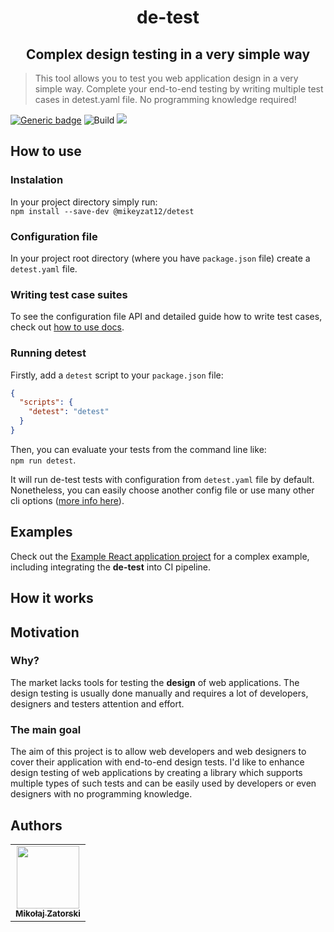 <!-- <p align="center">
  <img src="./demo.gif"/>
</p> -->
<h1 align="center">
  de-test
</h1>
<h2 align="center">
  Complex design testing in a very simple way
</h2>

> This tool allows you to test you web application design in a very simple way. Complete your end-to-end testing by writing multiple test cases in detest.yaml file. No programming knowledge required!

[![Generic badge](https://img.shields.io/badge/Build%20with-Node-darkgreen.svg)](https://shields.io/)
![Build](https://github.com/MikeyZat/in-design-reviewer/actions/workflows/test.yaml/badge.svg)
<a href="https://www.npmjs.com/package/@mikeyzat12/detest">
  <img src="https://img.shields.io/npm/v/@mikeyzat12/detest.svg" />
</a>
## How to use

### Instalation

In your project directory simply run: \
`npm install --save-dev @mikeyzat12/detest`


### Configuration file

In your project root directory (where you have `package.json` file) create a `detest.yaml` file.

### Writing test case suites

To see the configuration file API and detailed guide how to write test cases, check out [how to use docs](./docs/how-to-use.md).

### Running detest

Firstly, add a `detest` script to your `package.json` file:

```json
{
  "scripts": {
    "detest": "detest"
  }
}
```

Then, you can evaluate your tests from the command line like: \
`npm run detest`.

It will run de-test tests with configuration from `detest.yaml` file by default. Nonetheless, you can easily choose another config file or use many other cli options ([more info here](./docs/how-to-use.md#cli-options)).

## Examples

Check out the [Example React application project](https://github.com/MikeyZat/detest-example) for a complex example, including integrating the **de-test** into CI pipeline.

## How it works

## Motivation

### Why?
The market lacks tools for testing the **design** of web applications.
The design testing is usually done manually and requires a lot of developers, designers and testers attention and effort.

### The main goal
The aim of this project is to allow web developers and web designers to cover their application with end-to-end design tests.
I'd like to enhance design testing of web applications by creating a library which supports multiple types of such tests and can be easily used by developers or even designers with no programming knowledge.

## Authors

<table>
  <tr>
    <td align="center"><a href="https://github.com/MikeyZat"><img src="https://avatars0.githubusercontent.com/u/41756225?s=460&u=a8048220c6af35242049df4c497a8a7a759840bc&v=4" width="100px;" alt=""/><br /><sub><b>Mikołaj Zatorski</b></sub></a></td>
</table
